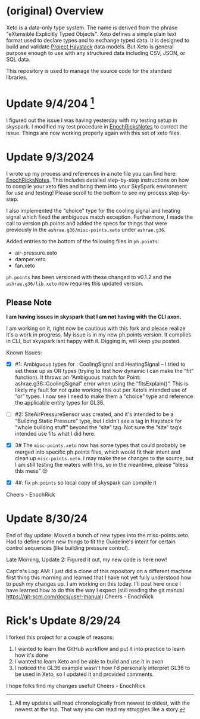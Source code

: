 # (original) Overview

Xeto is a data-only type system.  The name is derived from the phrase "eXtensible
Explicitly Typed Objects".  Xeto defines a simple plain text format used to
declare types and to exchange typed data.  It is designed to build and validate
[Project Haystack](https://project-haystack.org/) data models.  But Xeto is general
purpose enough to use with any structured data including CSV, JSON, or SQL data.

This repository is used to manage the source code for the standard libraries.

# Update 9/4/204  [^1]
I figured out the issue I was having yesterday with my testing setup in skyspark.  I modified my test procedure in [EnochRicksNotes](https://github.com/EnochRick/xeto/blob/master/EnocRicksNotes.md#my-testing-process) to correct the issue.  Things are now working properly again with this set of xeto files. 

# Update 9/3/2024
I wrote up my process and references in a note file you can find here: [EnochRicksNotes](EnocRicksNotes.md).  This includes detailed step-by-step instructions on how to compile your xeto files and bring them into your SkySpark environment for use and testing! Please scroll to the bottom to see my process step-by-step. 

I also  implemented the "choice" type for the cooling signal and heating signal which fixed the ambiguous match exception.  Furthermore, I made the call to version ph.points and added the specs for things that were previously in the `ashrae.g36/misc-points.xeto` under `ashrae.g36`.  

Added entries to the bottom of the following files in `ph.points`:
- air-pressure.xeto
- damper.xeto
- fan.xeto

`ph.points` has been versioned with these changed to v0.1.2 and the `ashrae.g36/lib.xeto` now requires this updated version. 

## Please Note
**I am having issues in skyspark that I am not having with the CLI axon.** 

I am working on it, right now be cautious with this fork and please realize it's a work in progress.  My issue is in my new ph.points version. It complies in CLI, but skyspark isnt happy with it.  Digging in, will keep you posted. 

Known Issues:

- [x] #1: Ambiguous types for : CoolingSignal and HeatingSignal – I tried to set these up as OR types (trying to test how dynamic I can make the “fit” function).  It throws an “Ambiguous match for Point: ashrae.g36::CoolingSignal” error when using the “fitsExplain()”.  This is likely my fault for not quite working this out per Xeto’s intended use of “or” types. I now see I need to make them a "choice" type and reference the applicable entity types for GL36. 

- [ ] #2: SiteAirPressureSensor was created, and it's intended to be a “Building Static Pressure” type, but I didn’t see a tag in Haystack for “whole building stuff” beyond the “site” tag.  Not sure the “site” tag’s intended use fits what I did here.  

- [x] 3# The `misc-points.xeto` now has some types that could probably be merged into specific ph.points files, which would fit their intent and clean up `misc-points.xeto`.  I may make these changes to the source, but I am still testing the waters with this, so in the meantime, please “bless this mess” 😉

- [x] 4#: fix `ph.points` so local copy of skyspark can compile it

Cheers - EnochRick

# Update 8/30/24 
End of day update: Moved a bunch of new types into the misc-points.xeto.  Had to define some new things to fit the Guideline's intent for certain control sequences (like building pressure control). 

Late Morning, Update 2: Figured it out, my new code is here now! 

Capt'n's Log: AM: I just did a clone of this repository on a different machine first thing this morning and learned that I have not yet
fully understood how to push my changes up.  I am working on this today.  I'll post here once I have learned how to do this the way I expect 
(still reading the git manual https://git-scm.com/docs/user-manual)
Cheers - EnochRick

# Rick's Update 8/29/24
I forked this project for a couple of reasons:
1) I wanted to learn the GitHub workflow and put it into practice to learn how it's done
2) I wanted to learn Xeto and be able to build and use it in axon
3) I noticed the GL36 example wasn't how I'd personally interpret GL36 to be used in Xeto, so I updated it and provided comments.

I hope folks find my changes useful! Cheers - EnochRick

[^1]: All my updates will read chronologically from newest to oldest, with the newest at the top. That way you can read my struggles like a story. 
